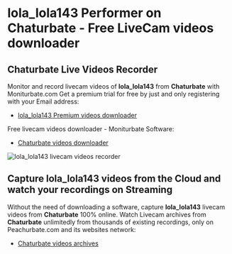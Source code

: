 # lola_lola143 Performer on Chaturbate - Free LiveCam videos downloader

## Chaturbate Live Videos Recorder

Monitor and record livecam videos of **lola_lola143** from **Chaturbate** with Moniturbate.com
Get a premium trial for free by just and only registering with your Email address:
* [lola_lola143 Premium videos downloader](https://moniturbate.com/request-demo-licence-key.html)

Free livecam videos downloader - Moniturbate Software:
* [Chaturbate videos downloader](https://moniturbate.com/moniturbate-download-software.html)

![lola_lola143 livecam videos recorder](https://peachurnet.com/templates/moniturbate-software.png)


## Capture lola_lola143 videos from the Cloud and watch your recordings on Streaming

Without the need of downloading a software, capture **lola_lola143** livecam videos from **Chaturbate** 100% online.
Watch Livecam archives from **Chaturbate** unlimitedly from thousands of existing recordings, only on Peachurbate.com and its websites network:
* [Chaturbate videos archives](https://peachurnet.com/)